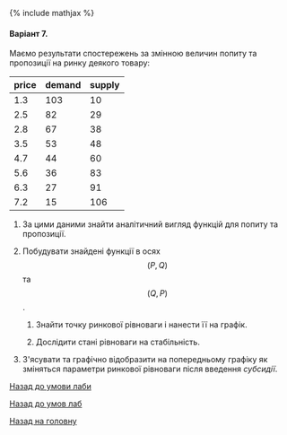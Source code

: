 {% include mathjax %}

#### Варіант 7.

Маємо результати спостережень за змінною величин попиту та пропозиції на ринку деякого товару:

price | demand | supply
----- | ------ | ------
  1.3 |    103 |     10
  2.5 |     82 |     29
  2.8 |     67 |     38
  3.5 |     53 |     48
  4.7 |     44 |     60
  5.6 |     36 |     83
  6.3 |     27 |     91
  7.2 |     15 |    106

1. За цими даними знайти аналітичний вигляд функцій для попиту та пропозиції.

2. Побудувати знайдені функції в осях $$(P, Q)$$ та $$(Q, P)$$.

   1. Знайти точку ринкової рівноваги і нанести її на графік.

   2. Дослідити стані рівноваги на стабільність.

3. З'ясувати та графічно відобразити на попередньому графіку як зміняться параметри ринкової рівноваги після введення _субсидії_.

[Назад до умови лаби](README.md)

[Назад до умов лаб](../README.md)

[Назад на головну](../../../README.md)
